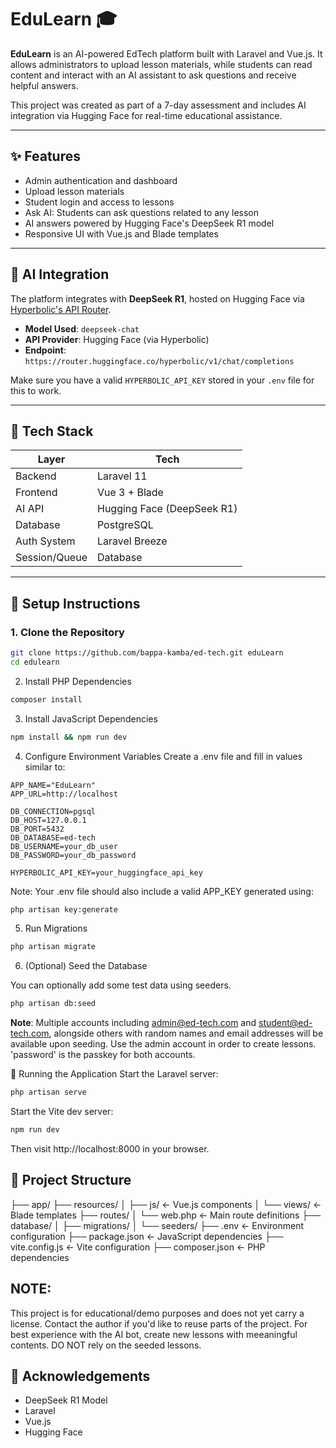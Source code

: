 # EduLearn 🎓

**EduLearn** is an AI-powered EdTech platform built with Laravel and Vue.js. It allows administrators to upload lesson materials, while students can read content and interact with an AI assistant to ask questions and receive helpful answers.

This project was created as part of a 7-day assessment and includes AI integration via Hugging Face for real-time educational assistance.

---

## ✨ Features

- Admin authentication and dashboard
- Upload lesson materials
- Student login and access to lessons
- Ask AI: Students can ask questions related to any lesson
- AI answers powered by Hugging Face's DeepSeek R1 model
- Responsive UI with Vue.js and Blade templates

---

## 🧠 AI Integration

The platform integrates with **DeepSeek R1**, hosted on Hugging Face via [Hyperbolic's API Router](https://router.huggingface.co/hyperbolic/v1/chat/completions).

- **Model Used**: `deepseek-chat`
- **API Provider**: Hugging Face (via Hyperbolic)
- **Endpoint**: `https://router.huggingface.co/hyperbolic/v1/chat/completions`

Make sure you have a valid `HYPERBOLIC_API_KEY` stored in your `.env` file for this to work.

---

## 🧰 Tech Stack

| Layer        | Tech                        |
|--------------|-----------------------------|
| Backend      | Laravel 11                  |
| Frontend     | Vue 3 + Blade               |
| AI API       | Hugging Face (DeepSeek R1)  |
| Database     | PostgreSQL                  |
| Auth System  | Laravel Breeze              |
| Session/Queue| Database                    |

---

## 🚀 Setup Instructions

### 1. Clone the Repository

```bash
git clone https://github.com/bappa-kamba/ed-tech.git eduLearn
cd edulearn
```

2. Install PHP Dependencies
```bash
composer install
```

3. Install JavaScript Dependencies
```bash
npm install && npm run dev
```

4. Configure
Environment Variables
Create a .env file and fill in values similar to:
```.env
APP_NAME="EduLearn"
APP_URL=http://localhost

DB_CONNECTION=pgsql
DB_HOST=127.0.0.1
DB_PORT=5432
DB_DATABASE=ed-tech
DB_USERNAME=your_db_user
DB_PASSWORD=your_db_password

HYPERBOLIC_API_KEY=your_huggingface_api_key
```
Note: Your .env file should also include a valid APP_KEY generated using:
```bash
php artisan key:generate
```
5. Run Migrations
```bash
php artisan migrate
```
6. (Optional) Seed the Database

You can optionally add some test data using seeders.
```bash
php artisan db:seed
```
**Note**: Multiple accounts including admin@ed-tech.com and student@ed-tech.com, alongside others with random names and email addresses will be available upon seeding. Use the admin account in order to create lessons.
'password' is the passkey for both accounts.

🏃 Running the Application
Start the Laravel server:
```bash
php artisan serve
```
Start the Vite dev server:
```bash
npm run dev
```
Then visit http://localhost:8000 in your browser.

## 📁 Project Structure

├── app/
├── resources/
│   ├── js/         ← Vue.js components
│   └── views/      ← Blade templates
├── routes/
│   └── web.php     ← Main route definitions
├── database/
│   ├── migrations/
│   └── seeders/
├── .env            ← Environment configuration
├── package.json    ← JavaScript dependencies
├── vite.config.js  ← Vite configuration
├── composer.json   ← PHP dependencies

## NOTE:
This project is for educational/demo purposes and does not yet carry a license. Contact the author if you'd like to reuse parts of the project.
For best experience with the AI bot, create new lessons with meeaningful contents. DO NOT rely on the seeded lessons.

## 🙌 Acknowledgements
- DeepSeek R1 Model
- Laravel
- Vue.js
- Hugging Face

